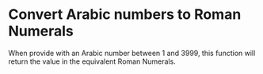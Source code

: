 # Convert Arabic numbers to Roman Numerals

When provide with an Arabic number between 1 and 3999, this function will return the value in the equivalent Roman Numerals.

